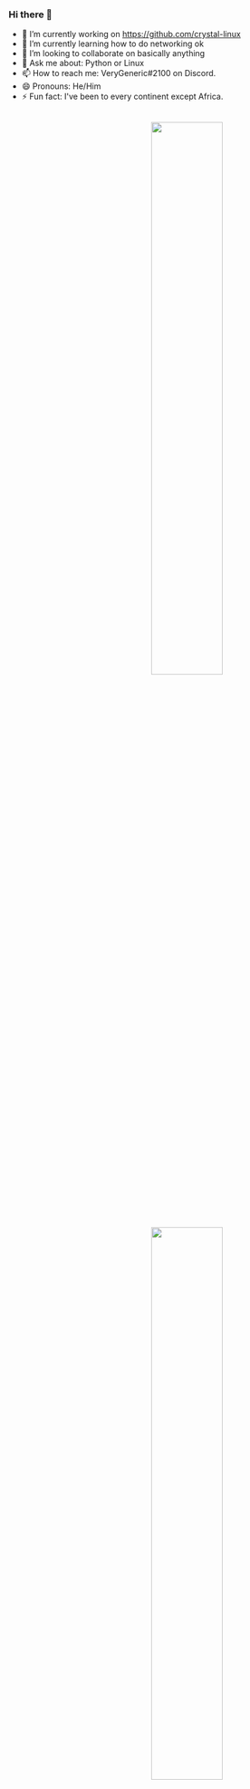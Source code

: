 ### Hi there 👋
- 🔭 I’m currently working on https://github.com/crystal-linux
- 🌱 I’m currently learning how to do networking ok
- 👯 I’m looking to collaborate on basically anything
- 💬 Ask me about: Python or Linux
- 📫 How to reach me: VeryGeneric#2100 on Discord.
- 😄 Pronouns: He/Him
- ⚡ Fun fact: I've been to every continent except Africa.

<br />

<img align="right" width="50%" src="https://github-readme-stats.vercel.app/api?username=SomethingGeneric&theme=dark&show_icons=true)">
<img align="right" width="50%" src="https://github-readme-streak-stats.herokuapp.com/?user=SomethingGeneric&theme=dark">
